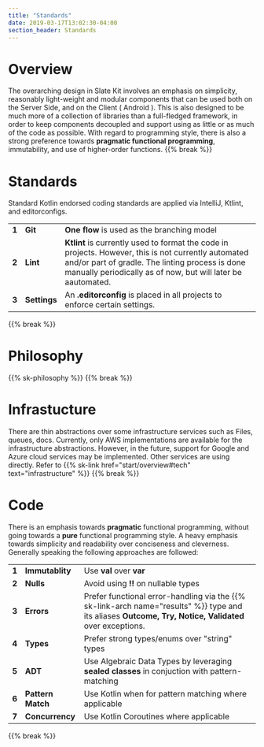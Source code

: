 ```yaml
---
title: "Standards"
date: 2019-03-17T13:02:30-04:00
section_header: Standards
---
```


# Overview
The overarching design in Slate Kit involves an emphasis on simplicity, reasonably light-weight and modular components that can be used both on the Server Side, and on the Client ( Android ). This is also designed to be much more of a collection of libraries than a full-fledged framework, in order to keep components decoupled and support using as little or as much of the code as possible. With regard to programming style, there is also a strong preference towards <strong>pragmatic functional programming</strong>, immutability, and use of higher-order functions. 
{{% break %}}

# Standards
Standard Kotlin endorsed coding standards are applied via IntelliJ, Ktlint, and editorconfigs. 
<table class="table table-bordered table-striped">
    <tr>
        <td><strong>1</strong></td>
        <td><strong>Git</strong></td>
        <td><strong>One flow</strong> is used as the branching model</td>
    </tr>
    <tr>
        <td><strong>2</strong></td>
        <td><strong>Lint</strong></td>
        <td><strong>Ktlint</strong> is currently used to format the code in projects. 
However, this is not currently automated and/or part of gradle.
The linting process is done manually periodically as of now, but will later be aautomated.</td>
    </tr>
    <tr>
        <td><strong>3</strong></td>
        <td><strong>Settings</strong></td>
        <td>An <strong>.editorconfig</strong> is placed in all projects to enforce certain settings.</td>
    </tr>
</table>
{{% break %}}


# Philosophy
{{% sk-philosophy %}}
{{% break %}}


# Infrastucture
There are thin abstractions over some infrastructure services such as Files, queues, docs. Currently, only AWS implementations are available for the infrastructure abstractions. However, in the future, support for Google and Azure cloud services may be implemented. Other services are using directly.
Refer to {{% sk-link href="start/overview#tech" text="infrastructure" %}}
{{% break %}}

# Code
There is an emphasis towards <strong>pragmatic</strong> functional programming, without going towards a <strong>pure</strong> functional programming style. A heavy emphasis towards simplicity and readability over conciseness and cleverness. Generally speaking the following approaches are followed:

<table class="table table-bordered table-striped">
    <tr>
        <td><strong>1</strong></td>
        <td><strong>Immutablity</strong></td>
        <td>Use <strong>val</strong> over <strong>var</strong></td>
    </tr>
    <tr>
        <td><strong>2</strong></td>
        <td><strong>Nulls</strong></td>
        <td>Avoid using <strong>!!</strong> on nullable types</td>
    </tr>
    <tr>
        <td><strong>3</strong></td>
        <td><strong>Errors</strong></td>
        <td>Prefer functional error-handling via the
            {{% sk-link-arch name="results" %}} type and its aliases <strong>Outcome, Try, Notice, Validated</strong> over exceptions.
        </td>
    </tr>
    <tr>
        <td><strong>4</strong></td>
        <td><strong>Types</strong></td>
        <td>Prefer strong types/enums over "string" types</td>
    </tr>
    <tr>
        <td><strong>5</strong></td>
        <td><strong>ADT</strong></td>
        <td>Use Algebraic Data Types by leveraging <strong>sealed classes</strong> in conjuction with pattern-matching</td>
    </tr>
    <tr>
        <td><strong>6</strong></td>
        <td><strong>Pattern Match</strong></td>
        <td>Use Kotlin when for pattern matching where applicable</td>
    </tr>
    <tr>
        <td><strong>7</strong></td>
        <td><strong>Concurrency</strong></td>
        <td>Use Kotlin Coroutines where applicable</td>
    </tr>
</table>
{{% break %}}